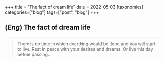 +++
title = "The fact of dream life"
date = 2022-05-03
[taxonomies]
categories=["blog"]
tags=["post", "blog"]
+++

## (*Eng*) The fact of dream life
---
>There is no time in which everthing would be done and you will start to live. Rest in peace with your desires and dreams. Or live this day before passing..